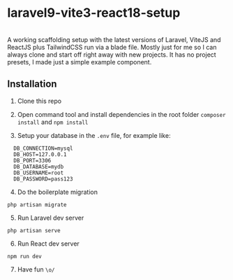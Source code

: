 # laravel9-vite3-react18-setup
<br>
A working scaffolding setup with the latest versions of Laravel, ViteJS and ReactJS plus TailwindCSS run via a blade file. Mostly just for me so I can always clone and start off right away with new projects. It has no project presets, I made just a simple example component.
<br>

## Installation

1. Clone this repo

2. Open command tool and install dependencies in the root folder `composer install` and `npm install`

3. Setup your database in the `.env` file, for example like:

```
  DB_CONNECTION=mysql
  DB_HOST=127.0.0.1
  DB_PORT=3306
  DB_DATABASE=mydb
  DB_USERNAME=root
  DB_PASSWORD=pass123
```

4. Do the boilerplate migration 

```
php artisan migrate
```

5. Run Laravel dev server

```
php artisan serve
```

6. Run React dev server

```
npm run dev
```

7. Have fun `\o/`
